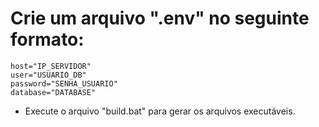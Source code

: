 # Crie um arquivo ".env" no seguinte formato:

```
host="IP_SERVIDOR"
user="USUARIO_DB"
password="SENHA_USUARIO"
database="DATABASE"
```

* Execute o arquivo "build.bat" para gerar os arquivos executáveis.
